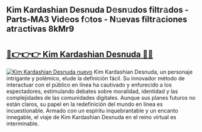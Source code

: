 ## Kim Kardashian Desnuda D𝚎sn𝚞dos filtr𝚊dos - Parts-MA3 Vid𝚎os f𝚘tos - N𝚞evas filtr𝚊ciones atr𝚊ctivas 8kMr9

# <h2><a href="http://mbdtrg.tromn.icu/?c=Kim+Kardashian+Desnuda">🔗👉👉👉 Kim Kardashian Desnuda 🔗🔗</a></h2>

[![Kim Kardashian Desnuda nuevo](https://i.imgur.com/pEAQMta.gif)](http://mbdtrg.tromn.icu/?c=Kim+Kardashian+Desnuda)
Kim Kardashian Desnuda, un personaje intrigante y polémico, elude la definición fácil. Su innovador método de interactuar con el público en línea ha cautivado y enfurecido a los espectadores, estimulando debates sobre moralidad, identidad y las complejidades de las comunidades digitales. Aunque sus planes futuros no están claros, su papel en la redefinición del mundo en línea es incuestionable. Armado con un espíritu inquebrantable y un encanto innegable, el viaje de Kim Kardashian Desnuda en el reino virtual es interminable.

